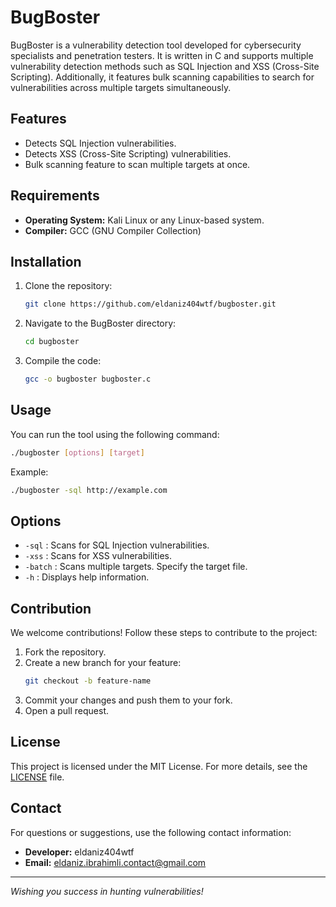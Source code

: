 # BugBoster

BugBoster is a vulnerability detection tool developed for cybersecurity specialists and penetration testers. It is written in C and supports multiple vulnerability detection methods such as SQL Injection and XSS (Cross-Site Scripting). Additionally, it features bulk scanning capabilities to search for vulnerabilities across multiple targets simultaneously.

## Features
- Detects SQL Injection vulnerabilities.
- Detects XSS (Cross-Site Scripting) vulnerabilities.
- Bulk scanning feature to scan multiple targets at once.

## Requirements
- **Operating System:** Kali Linux or any Linux-based system.
- **Compiler:** GCC (GNU Compiler Collection)

## Installation
1. Clone the repository:
    ```bash
    git clone https://github.com/eldaniz404wtf/bugboster.git
    ```
2. Navigate to the BugBoster directory:
    ```bash
    cd bugboster
    ```
3. Compile the code:
    ```bash
    gcc -o bugboster bugboster.c
    ```

## Usage
You can run the tool using the following command:
```bash
./bugboster [options] [target]
```
Example:
```bash
./bugboster -sql http://example.com
```

## Options
- `-sql` : Scans for SQL Injection vulnerabilities.
- `-xss` : Scans for XSS vulnerabilities.
- `-batch` : Scans multiple targets. Specify the target file.
- `-h`   : Displays help information.

## Contribution
We welcome contributions! Follow these steps to contribute to the project:
1. Fork the repository.
2. Create a new branch for your feature:
    ```bash
    git checkout -b feature-name
    ```
3. Commit your changes and push them to your fork.
4. Open a pull request.

## License
This project is licensed under the MIT License. For more details, see the [LICENSE](LICENSE) file.

## Contact
For questions or suggestions, use the following contact information:
- **Developer:** eldaniz404wtf
- **Email:** eldaniz.ibrahimli.contact@gmail.com

---

*Wishing you success in hunting vulnerabilities!*
